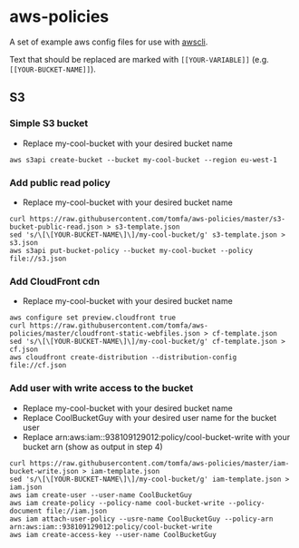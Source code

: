 # aws-policies
A set of example aws config files for use with [awscli](https://aws.amazon.com/cli/).

Text that should be replaced are marked with ```[[YOUR-VARIABLE]]``` (e.g. ```[[YOUR-BUCKET-NAME]]```).

## S3

### Simple S3 bucket
- Replace my-cool-bucket with your desired bucket name
```
aws s3api create-bucket --bucket my-cool-bucket --region eu-west-1
```

### Add public read policy
- Replace my-cool-bucket with your desired bucket name
```
curl https://raw.githubusercontent.com/tomfa/aws-policies/master/s3-bucket-public-read.json > s3-template.json
sed 's/\[\[YOUR-BUCKET-NAME\]\]/my-cool-bucket/g' s3-template.json > s3.json
aws s3api put-bucket-policy --bucket my-cool-bucket --policy file://s3.json
```

### Add CloudFront cdn
- Replace my-cool-bucket with your desired bucket name
```
aws configure set preview.cloudfront true
curl https://raw.githubusercontent.com/tomfa/aws-policies/master/cloudfront-static-webfiles.json > cf-template.json
sed 's/\[\[YOUR-BUCKET-NAME\]\]/my-cool-bucket/g' cf-template.json > cf.json
aws cloudfront create-distribution --distribution-config file://cf.json
```

### Add user with write access to the bucket
- Replace my-cool-bucket with your desired bucket name
- Replace CoolBucketGuy with your desired user name for the bucket user
- Replace arn:aws:iam::938109129012:policy/cool-bucket-write with your bucket arn (show as output in step 4)
```
curl https://raw.githubusercontent.com/tomfa/aws-policies/master/iam-bucket-write.json > iam-template.json
sed 's/\[\[YOUR-BUCKET-NAME\]\]/my-cool-bucket/g' iam-template.json > iam.json
aws iam create-user --user-name CoolBucketGuy
aws iam create-policy --policy-name cool-bucket-write --policy-document file://iam.json
aws iam attach-user-policy --usre-name CoolBucketGuy --policy-arn arn:aws:iam::938109129012:policy/cool-bucket-write 
aws iam create-access-key --user-name CoolBucketGuy
```


